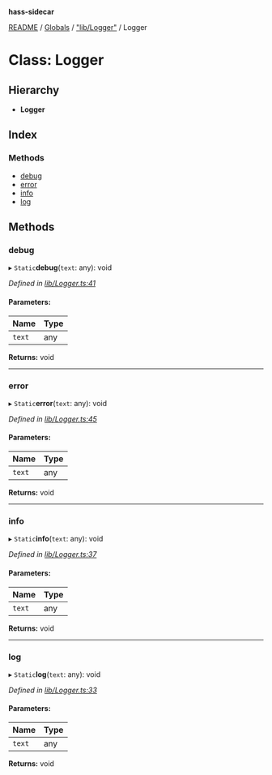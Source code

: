 **hass-sidecar**

[README](../README.md) / [Globals](../globals.md) / ["lib/Logger"](../modules/_lib_logger_.md) / Logger

# Class: Logger

## Hierarchy

* **Logger**

## Index

### Methods

* [debug](_lib_logger_.logger.md#debug)
* [error](_lib_logger_.logger.md#error)
* [info](_lib_logger_.logger.md#info)
* [log](_lib_logger_.logger.md#log)

## Methods

### debug

▸ `Static`**debug**(`text`: any): void

*Defined in [lib/Logger.ts:41](https://github.com/danitetus/hass-sidecar/blob/b9c468b/src/lib/Logger.ts#L41)*

#### Parameters:

Name | Type |
------ | ------ |
`text` | any |

**Returns:** void

___

### error

▸ `Static`**error**(`text`: any): void

*Defined in [lib/Logger.ts:45](https://github.com/danitetus/hass-sidecar/blob/b9c468b/src/lib/Logger.ts#L45)*

#### Parameters:

Name | Type |
------ | ------ |
`text` | any |

**Returns:** void

___

### info

▸ `Static`**info**(`text`: any): void

*Defined in [lib/Logger.ts:37](https://github.com/danitetus/hass-sidecar/blob/b9c468b/src/lib/Logger.ts#L37)*

#### Parameters:

Name | Type |
------ | ------ |
`text` | any |

**Returns:** void

___

### log

▸ `Static`**log**(`text`: any): void

*Defined in [lib/Logger.ts:33](https://github.com/danitetus/hass-sidecar/blob/b9c468b/src/lib/Logger.ts#L33)*

#### Parameters:

Name | Type |
------ | ------ |
`text` | any |

**Returns:** void
